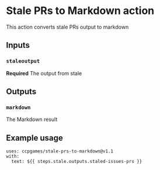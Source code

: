 # Stale PRs to Markdown action

This action converts stale PRs output to markdown

## Inputs

### `staleoutput`

**Required** The output from stale

## Outputs

### `markdown`

The Markdown result

## Example usage
```
uses: ccpgames/stale-prs-to-markdown@v1.1  
with:  
  text: ${{ steps.stale.outputs.staled-issues-prs }}
```
